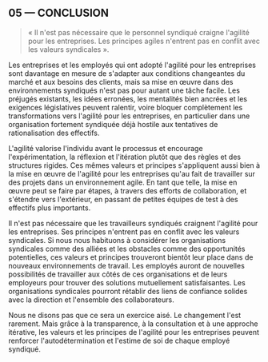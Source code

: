 ## 05 — CONCLUSION

> « Il n'est pas nécessaire que le personnel syndiqué craigne l'agilité pour les entreprises. Les principes agiles n'entrent pas en conflit avec les valeurs syndicales ».

Les entreprises et les employés qui ont adopté l'agilité pour les entreprises sont davantage en mesure de s'adapter aux conditions changeantes du marché et aux besoins des clients, mais sa mise en œuvre dans des environnements syndiqués n'est pas pour autant une tâche facile. Les préjugés existants, les idées erronées, les mentalités bien ancrées et les exigences législatives peuvent ralentir, voire bloquer complètement les transformations vers l'agilité pour les entreprises, en particulier dans une organisation fortement syndiquée déjà hostile aux tentatives de rationalisation des effectifs.

L'agilité valorise l'individu avant le processus et encourage l'expérimentation, la réflexion et l'itération plutôt que des règles et des structures rigides. Ces mêmes valeurs et principes s'appliquent aussi bien à la mise en œuvre de l'agilité pour les entreprises qu'au fait de travailler sur des projets dans un environnement agile. En tant que telle, la mise en œuvre peut se faire par étapes, à travers des efforts de collaboration, et s'étendre vers l'extérieur, en passant de petites équipes de test à des effectifs plus importants.

Il n'est pas nécessaire que les travailleurs syndiqués craignent l'agilité pour les entreprises. Ses principes n'entrent pas en conflit avec les valeurs syndicales. Si nous nous habituons à considérer les organisations syndicales comme des alliées et les obstacles comme des opportunités potentielles, ces valeurs et principes trouveront bientôt leur place dans de nouveaux environnements de travail. Les employés auront de nouvelles possibilités de travailler aux côtés de ces organisations et de leurs employeurs pour trouver des solutions mutuellement satisfaisantes. Les organisations syndicales pourront rétablir des liens de confiance solides avec la direction et l'ensemble des collaborateurs.

Nous ne disons pas que ce sera un exercice aisé. Le changement l'est rarement. Mais grâce à la transparence, à la consultation et à une approche itérative, les valeurs et les principes de l'agilité pour les entreprises peuvent renforcer l'autodétermination et l'estime de soi de chaque employé syndiqué.
